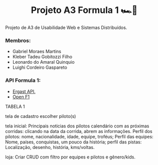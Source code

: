 <h1 align="center">Projeto A3 Formula 1 🏎️🏁</h1>  

Projeto de A3 de Usabilidade Web e Sistemas Distribuídos.
<h3>Membros:</h3>
<ul>
  <li>
    Gabriel Moraes Martins 
  </li>
  <li>
    Kleber Tadeu Gobitozzi Filho
  </li>
  <li>
    Leonardo do Amaral Quinquio 
  </li>
  <li>
    Luighi Cordeiro Gaspareto 
  </li>
</ul>
<h3>API Formula 1:</h3>
<ul>
  <li>
    <a href="https://documenter.getpostman.com/view/11586746/SztEa7bL"> Ergast API.</a>
  </li>
  <li>
    <a href="https://openf1.org/?javascript#api-endpoints"> Open F1</a>
  </li>
</ul>

TABELA 1

tela de cadastro
escolher piloto(s)

tela inicial: Principais noticias dos pilotos
calendário com as próximas corridas: clicando na data da corrida, abrem as informações.
Perfil dos pilotos: nome, nacionalidade, idade, equipe, troféus;
Perfil das equipes: Nome, países, conquistas, um pouco da história;
perfil das pistas: Localização, desenho, história, kms/voltas.

loja: Criar CRUD com filtro por equipes e pilotos e gênero/kids.
